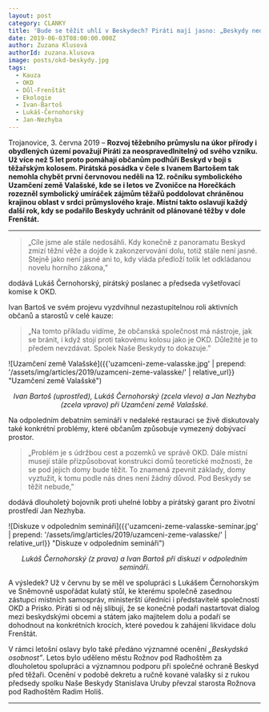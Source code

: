 ```yaml
---
layout: post
category: CLANKY
title: 'Bude se těžit uhlí v Beskydech? Piráti mají jasno: „Beskydy nedáme, vláda by měla zahájit likvidaci dolu Frenštát”'
date: 2019-06-03T08:00:00.000Z
author: Zuzana Klusová
authorId: zuzana.klusova
image: posts/okd-beskydy.jpg
tags:
  - Kauza 
  - OKD
  - Důl-Frenštát
  - Ekologie
  - Ivan-Bartoš
  - Lukáš-Černohorský
  - Jan-Nezhyba
---
```


Trojanovice, 3. června 2019 – **Rozvoj těžebního průmyslu na úkor přírody i obydlených území považují Piráti za neospravedlnitelný od svého vzniku. Už více než 5 let proto pomáhají občanům podhůří Beskyd v boji s těžařským kolosem. Pirátská posádka v čele s Ivanem Bartošem tak nemohla chybět první červnovou neděli na 12. ročníku symbolického Uzamčení země Valašské, kde se i letos ve Zvoničce na Horečkách rozezněl symbolický umíráček zájmům těžařů poddolovat chráněnou krajinou oblast v srdci průmyslového kraje. Místní takto oslavují každý další rok, kdy se podařilo Beskydy uchránit od plánované těžby v dole Frenštát.**

<hr />

> „Cíle jsme ale stále nedosáhli. Kdy konečně z panoramatu Beskyd zmizí těžní věže a dojde k zakonzervování dolu, totiž stále není jasné. Stejně jako není jasné ani to, kdy vláda předloží tolik let odkládanou novelu horního zákona,”

dodává Lukáš Černohorský, pirátský poslanec a předseda vyšetřovací komise k OKD.

Ivan Bartoš ve svém projevu vyzdvihnul nezastupitelnou roli aktivních občanů a starostů v celé kauze:

> „Na tomto příkladu vidíme, že občanská společnost má nástroje, jak se bránit, i když stojí proti takovému kolosu jako je OKD. Důležité je to předem nevzdávat. Spolek Naše Beskydy to dokazuje.”

![Uzamčení země Valašské]({{'uzamceni-zeme-valasske.jpg' | prepend: '/assets/img/articles/2019/uzamceni-zeme-valasske/' | relative_url}} "Uzamčení země Valašské")
<p style="text-align: center">
<i>Ivan Bartoš (uprostřed), Lukáš Černohorský (zcela vlevo) a Jan Nezhyba (zcela vpravo) při Uzamčení země Valašské.</i>
</p>

Na odpoledním debatním semináři v nedaleké restauraci se živě diskutovaly také konkrétní problémy, které občanům způsobuje vymezený dobývací prostor.

> „Problém je s údržbou cest a pozemků ve správě OKD. Dále místní musejí stále přizpůsobovat konstrukci domů teoretické možnosti, že se pod jejich domy bude těžit. To znamená zpevnit základy, domy vyztužit, k tomu podle nás dnes není žádný důvod. Pod Beskydy se těžit nebude,”

dodává dlouholetý bojovník proti uhelné lobby a pirátský garant pro životní prostředí Jan Nezhyba. 

![Diskuze v odpoledním semináři]({{'uzamceni-zeme-valasske-seminar.jpg' | prepend: '/assets/img/articles/2019/uzamceni-zeme-valasske/' | relative_url}} "Diskuze v odpoledním semináři")
<p style="text-align: center">
<i>Lukáš Černohorský (z prava) a Ivan Bartoš při diskuzi v odpoledním semináři.</i>
</p>

A výsledek? Už v červnu by se měl ve spolupráci s Lukášem Černohorským ve Sněmovně uspořádat kulatý stůl, ke kterému společně zasednou zástupci místních samospráv, ministerští úředníci i představitelé společností OKD a Prisko. Piráti si od něj slibují, že se konečně podaří nastartovat dialog mezi beskydskými obcemi a státem jako majitelem dolu a podaří se dohodnout na konkrétních krocích, které povedou k zahájení likvidace dolu Frenštát.

V rámci letošní oslavy bylo také předáno významné ocenění _„Beskydská osobnost”_. Letos bylo uděleno městu Rožnov pod Radhoštěm za dlouholetou spolupráci a významnou podporu při společné ochraně Beskyd před těžaři. Ocenění v podobě dekretu a ručně kované valašky si z rukou předsedy spolku Naše Beskydy Stanislava Uruby převzal starosta Rožnova pod Radhoštěm Radim Holiš.

- - -
